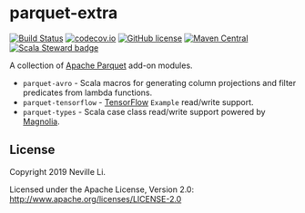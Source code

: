 parquet-extra
=============

[![Build Status](https://travis-ci.org/nevillelyh/parquet-extra.svg?branch=master)](https://travis-ci.org/nevillelyh/parquet-extra)
[![codecov.io](https://codecov.io/github/nevillelyh/parquet-extra/coverage.svg?branch=master)](https://codecov.io/github/nevillelyh/parquet-extra?branch=master)
[![GitHub license](https://img.shields.io/github/license/nevillelyh/parquet-extra.svg)](./LICENSE)
[![Maven Central](https://img.shields.io/maven-central/v/me.lyh/parquet-extra_2.13.svg)](https://maven-badges.herokuapp.com/maven-central/me.lyh/parquet-extra_2.13)
[![Scala Steward badge](https://img.shields.io/badge/Scala_Steward-helping-brightgreen.svg?style=flat&logo=data:image/png;base64,iVBORw0KGgoAAAANSUhEUgAAAA4AAAAQCAMAAAARSr4IAAAAVFBMVEUAAACHjojlOy5NWlrKzcYRKjGFjIbp293YycuLa3pYY2LSqql4f3pCUFTgSjNodYRmcXUsPD/NTTbjRS+2jomhgnzNc223cGvZS0HaSD0XLjbaSjElhIr+AAAAAXRSTlMAQObYZgAAAHlJREFUCNdNyosOwyAIhWHAQS1Vt7a77/3fcxxdmv0xwmckutAR1nkm4ggbyEcg/wWmlGLDAA3oL50xi6fk5ffZ3E2E3QfZDCcCN2YtbEWZt+Drc6u6rlqv7Uk0LdKqqr5rk2UCRXOk0vmQKGfc94nOJyQjouF9H/wCc9gECEYfONoAAAAASUVORK5CYII=)](https://scala-steward.org)

A collection of [Apache Parquet](http://parquet.apache.org/) add-on modules.

- `parquet-avro` - Scala macros for generating column projections and filter predicates from lambda functions.
- `parquet-tensorflow` - [TensorFlow](https://www.tensorflow.org/) `Example` read/write support.
- `parquet-types` - Scala case class read/write support powered by [Magnolia](https://github.com/propensive/magnolia).

## License

Copyright 2019 Neville Li.

Licensed under the Apache License, Version 2.0: http://www.apache.org/licenses/LICENSE-2.0

